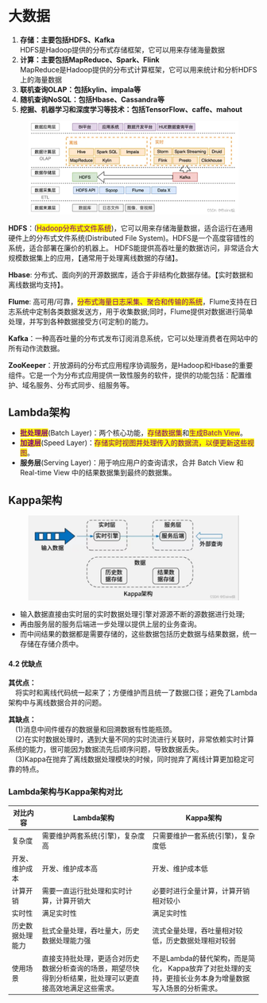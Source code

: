# 大数据

1. **存储：主要包括HDFS、Kafka**\
   HDFS是Hadoop提供的分布式存储框架，它可以用来存储海量数据
2. **计算：主要包括MapReduce、Spark、Flink**\
   MapReduce是Hadoop提供的分布式计算框架，它可以用来统计和分析HDFS上的海量数据
3. **联机查询OLAP：包括kylin、impala等**
4. **随机查询NoSQL：包括Hbase、Cassandra等**
5. **挖掘、机器学习和深度学习等技术：包括TensorFlow、caffe、mahout**

<figure><img src=".gitbook/assets/image (1).png" alt=""><figcaption></figcaption></figure>

**HDFS**：(<mark style="color:purple;">Hadoop分布式文件系统</mark>)，它可以用来存储海量数据，适合运行在通用硬件上的分布式文件系统(Distributed File System)。HDFS是一个高度容错性的系统，适合部署在廉价的机器上。 HDFS能提供高吞吐量的数据访问，非常适合大规模数据集上的应用，【通常用于处理离线数据的存储】。

**Hbase**: 分布式、面向列的开源数据库，适合于非结构化数据存储。【实时数据和离线数据均支持】。

**Flume**: 高可用/可靠，<mark style="color:purple;">分布式海量日志采集、聚合和传输的系统</mark>，Flume支持在日志系统中定制各类数据发送方，用于收集数据;同时，Flume提供对数据进行简单处理，并写到各种数据接受方(可定制)的能力。

**Kafka**：一种高吞吐量的分布式发布订阅消息系统，它可以处理消费者在网站中的所有动作流数据。

**ZooKeeper**：开放源码的分布式应用程序协调服务，是Hadoop和Hbase的重要组件。它是一个为分布式应用提供一致性服务的软件，提供的功能包括：配置维护、域名服务、分布式同步、组服务等。



## Lambda架构



* <mark style="color:purple;">**批处理层**</mark>(Batch Layer)：两个核心功能，<mark style="color:purple;">存储数据集</mark>和<mark style="color:purple;">生成Batch View</mark>。
* <mark style="color:purple;">**加速层**</mark>(Speed Layer)：<mark style="color:purple;">存储实时视图并处理传入的数据流，以便更新这些视图</mark>。
* **服务层**(Serving Layer)：用于响应用户的查询请求，合并 Batch View 和 Real-time View 中的结果数据集到最终的数据集。





## Kappa架构

<figure><img src=".gitbook/assets/image.png" alt=""><figcaption></figcaption></figure>

* 输入数据直接由实时层的实时数据处理引擎对源源不断的源数据进行处理;
* 再由服务层的服务后端进一步处理以提供上层的业务查询。
* 而中间结果的数据都是需要存储的，这些数据包括历史数据与结果数据，统一存储在存储介质中。

#### 4.2 优缺点 <a href="#id-42__72" id="id-42__72"></a>

**其优点：**\
 将实时和离线代码统一起来了；方便维护而且统一了数据口径；避免了Lambda架构中与离线数据合并的问题。

**其缺点：**\
 (1)消息中间件缓存的数据量和回溯数据有性能瓶颈。\
 (2)在实时数据处理时，遇到大量不同的实时流进行关联时，非常依赖实时计算系统的能力，很可能因为数据流先后顺序问题，导致数据丢失。\
 (3)Kappa在抛弃了离线数据处理模块的时候，同时抛弃了离线计算更加稳定可靠的特点。

### Lambda架构与Kappa架构对比 

| 对比内容     | Lambda架构                                              | Kappa架构                                                    |
| -------- | ----------------------------------------------------- | ---------------------------------------------------------- |
| 复杂度      | 需要维护两套系统(引擎)，复杂度高                                     | 只需要维护一套系统(引擎)，复杂度低                                         |
| 开发、维护成本  | 开发、维护成本高                                              | 开发、维护成本低                                                   |
| 计算开销     | 需要一直运行批处理和实时计算，计算开销大                                  | 必要时进行全量计算，计算开销相对较小                                         |
| 实时性      | 满足实时性                                                 | 满足实时性                                                      |
| 历史数据处理能力 | 批式全量处理，吞吐量大，历史数据处理能力强                                 | 流式全量处理，吞吐量相对较低，历史数据处理相对较弱                                  |
| 使用场景     | 直接支持批处理，更适合对历史数据分析查询的场景，期望尽快得到分析结果，批处理可以更直接高效地满足这些需求。 | 不是Lambda的替代架构，而是简化， Kappa放弃了对批处理的支持，更擅长业务本身为增量数据写入场景的分析需求。 |
